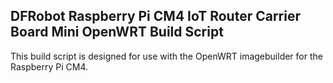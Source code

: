 ## DFRobot Raspberry Pi CM4 IoT Router Carrier Board Mini OpenWRT Build Script

This build script is designed for use with the OpenWRT imagebuilder for the Raspberry Pi CM4.
